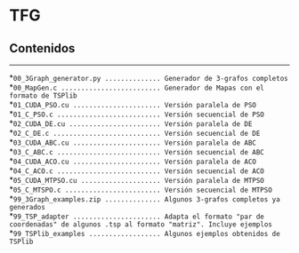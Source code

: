 # TFG

## Contenidos
---
  *`00_3Graph_generator.py .............. Generador de 3-grafos completos`  
*`00_MapGen.c ......................... Generador de Mapas con el formato de TSPlib`  
*`01_CUDA_PSO.cu ...................... Versión paralela de PSO`  
*`01_C_PSO.c .......................... Versión secuencial de PSO`  
*`02_CUDA_DE.cu ....................... Versión paralela de DE`  
*`02_C_DE.c ........................... Versión secuencial de DE`  
*`03_CUDA_ABC.cu ...................... Versión paralela de ABC`  
*`03_C_ABC.c .......................... Versión secuencial de ABC`  
*`04_CUDA_ACO.cu ...................... Versión paralela de ACO` 
*`04_C_ACO.c .......................... Versión secuencial de ACO`  
*`05_CUDA_MTPSO.cu .................... Versión paralela de MTPSO`  
*`05_C_MTSPO.c ........................ Versión secuencial de MTPSO`  
*`99_3Graph_examples.zip .............. Algunos 3-grafos completos ya generados`  
*`99_TSP_adapter ...................... Adapta el formato "par de coordenadas" de algunos .tsp al formato "matriz". Incluye ejemplos`  
*`99_TSPlib_examples .................. Algunos ejemplos obtenidos de TSPlib`  

